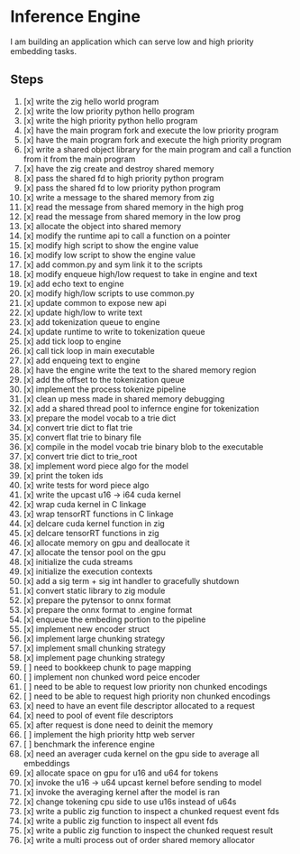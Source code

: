 # Inference Engine

I am building an application which can serve low and high priority embedding tasks.

## Steps

01. [x] write the zig hello world program
02. [x] write the low priority python hello program
03. [x] write the high priority python hello program
04. [x] have the main program fork and execute the low priority program
05. [x] have the main program fork and execute the high priority program
06. [x] write a shared object library for the main program and call a function from it from the main program
07. [x] have the zig create and destroy shared memory
08. [x] pass the shared fd to high priority python program
09. [x] pass the shared fd to low priority python program
10. [x] write a message to the shared memory from zig
11. [x] read the message from shared memory in the high prog
12. [x] read the message from shared memory in the low prog
13. [x] allocate the object into shared memory
14. [x] modify the runtime api to call a function on a pointer
15. [x] modify high script to show the engine value
16. [x] modify low script to show the engine value
17. [x] add common.py and sym link it to the scripts
18. [x] modify enqueue high/low request to take in engine and text
19. [x] add echo text to engine
20. [x] modify high/low scripts to use common.py 
21. [x] update common to expose new api
22. [x] update high/low to write text
23. [x] add tokenization queue to engine
24. [x] update runtime to write to tokenization queue
25. [x] add tick loop to engine
26. [x] call tick loop in main executable
27. [x] add enqueing text to engine
28. [x] have the engine write the text to the shared memory region
29. [x] add the offset to the tokenization queue
30. [x] implement the process tokenize pipeline
31. [x] clean up mess made in shared memory debugging
32. [x] add a shared thread pool to infernce engine for tokenization
33. [x] prepare the model vocab to a trie dict
34. [x] convert trie dict to flat trie 
35. [x] convert flat trie to binary file
36. [x] compile in the model vocab trie binary blob to the executable
37. [x] convert trie dict to trie_root
38. [x] implement word piece algo for the model
39. [x] print the token ids
40. [x] write tests for word piece algo
41. [x] write the upcast u16 -> i64 cuda kernel
42. [x] wrap cuda kernel in C linkage
43. [x] wrap tensorRT functions in C linkage
44. [x] delcare cuda kernel function in zig
45. [x] delcare tensorRT functions in zig
46. [x] allocate memory on gpu and deallocate it
47. [x] allocate the tensor pool on the gpu
48. [x] initialize the cuda streams
49. [x] initialize the execution contexts
50. [x] add a sig term + sig int handler to gracefully shutdown
51. [x] convert static library to zig module
52. [x] prepare the pytensor to onnx format
53. [x] prepare the onnx format to .engine format
54. [x] enqueue the embeding portion to the pipeline
55. [x] implement new encoder struct
56. [x] implement large chunking strategy
57. [x] implement small chunking strategy
58. [x] implement page chunking strategy
59. [ ] need to bookkeep chunk to page mapping
60. [ ] implement non chunked word peice encoder
61. [ ] need to be able to request low priority non chunked encodings
62. [ ] need to be able to request high priority non chunked encodings
63. [x] need to have an event file descriptor allocated to a request
64. [x] need to pool of event file descriptors
65. [x] after request is done need to deinit the memory
66. [ ] implement the high priority http web server
67. [ ] benchmark the inference engine
68. [x] need an averager cuda kernel on the gpu side to average all embeddings
69. [x] allocate space on gpu for u16 and u64 for tokens
70. [x] invoke the u16 -> u64 upcast kernel before sending to model
71. [x] invoke the averaging kernel after the model is ran
72. [x] change tokening cpu side to use u16s instead of u64s
73. [x] write a public zig function to inspect a chunked request event fds
74. [x] write a public zig function to inspect all event fds
75. [x] write a public zig function to inspect the chunked request result
76. [x] write a multi process out of order shared memory allocator

